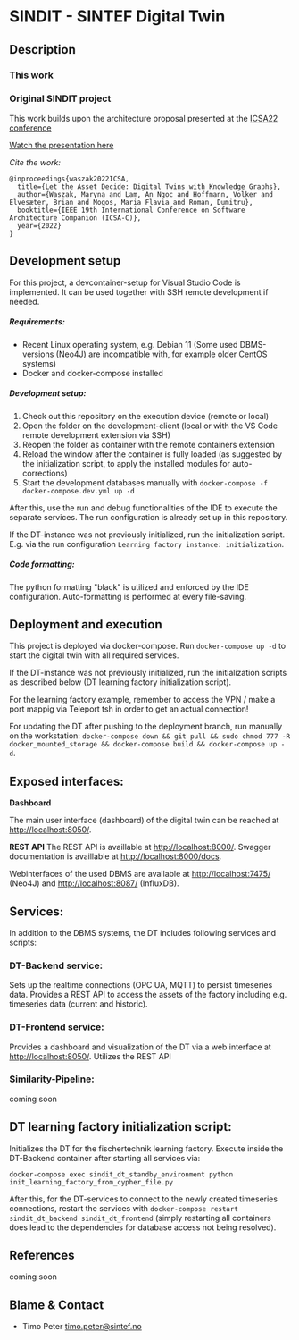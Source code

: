 # SINDIT - SINTEF Digital Twin

## Description

### This work

### Original SINDIT project

This work builds upon the architecture proposal presented at the [ICSA22 conference](https://icsa-conferences.org/2022/conference-tracks/new-and-emerging-ideas/)

[Watch the presentation here](https://www.youtube.com/watch?v=ExHNP6527d8&list=PLmMTZhDUcVmuFcJG9tbxR6AAWcOl2Jej3&index=29&t=2s)

*Cite the work:*

```
@inproceedings{waszak2022ICSA,
  title={Let the Asset Decide: Digital Twins with Knowledge Graphs},
  author={Waszak, Maryna and Lam, An Ngoc and Hoffmann, Volker and Elvesæter, Brian and Mogos, Maria Flavia and Roman, Dumitru},
  booktitle={IEEE 19th International Conference on Software Architecture Companion (ICSA-C)},
  year={2022}
}
```

## Development setup
For this project, a devcontainer-setup for Visual Studio Code is implemented. It can be used together with SSH remote development if needed.

##### Requirements:
- Recent Linux operating system, e.g. Debian 11 (Some used DBMS-versions (Neo4J) are incompatible with, for example older CentOS systems)
- Docker and docker-compose installed

##### Development setup:
1. Check out this repository on the execution device (remote or local)
2. Open the folder on the development-client (local or with the VS Code remote development extension via SSH)
3. Reopen the folder as container with the remote containers extension
4. Reload the window after the container is fully loaded (as suggested by the initialization script, to apply the installed modules for auto-corrections)
5. Start the development databases manually with `docker-compose -f docker-compose.dev.yml up -d`

After this, use the run and debug functionalities of the IDE to execute the separate services. The run configuration is already set up in this repository.

If the DT-instance was not previously initialized, run the initialization script. E.g. via the run configuration `Learning factory instance: initialization`.

##### Code formatting:
The python formatting "black" is utilized and enforced by the IDE configuration. Auto-formatting is performed at every file-saving.

## Deployment and execution
This project is deployed via docker-compose. Run `docker-compose up -d` to start the digital twin with all required services.

If the DT-instance was not previously initialized, run the initialization scripts as described below (DT learning factory initialization script).

For the learning factory example, remember to access the VPN / make a port mappig via Teleport tsh in order to get an actual connection!

 

For updating the DT after pushing to the deployment branch, run manually on the workstation: `docker-compose down && git pull && sudo chmod 777 -R docker_mounted_storage && docker-compose build && docker-compose up -d`.

## Exposed interfaces:

**Dashboard**

The main user interface (dashboard) of the digital twin can be reached at [http://localhost:8050/](http://localhost:8050/). 

**REST API**
The REST API is availlable at [http://localhost:8000/](http://localhost:8000/). 
Swagger documentation is availlable at [http://localhost:8000/docs](http://localhost:8000/docs). 
 
Webinterfaces of the used DBMS are available at  [http://localhost:7475/](http://localhost:7475/) (Neo4J) and  [http://localhost:8087/](http://localhost:8087/) (InfluxDB).

## Services:

In addition to the DBMS systems, the DT includes following services and scripts:

### DT-Backend service:

Sets up the realtime connections (OPC UA, MQTT) to persist timeseries data. Provides a REST API to access the assets of the factory including e.g. timeseries data (current and historic).

### DT-Frontend service:

Provides a dashboard and visualization of the DT via a web interface at [http://localhost:8050/](http://localhost:8050/). Utilizes the REST API

### Similarity-Pipeline:

coming soon

## DT learning factory initialization script:

Initializes the DT for the fischertechnik learning factory. Execute inside the DT-Backend container after starting all services via: 

`docker-compose exec sindit_dt_standby_environment python init_learning_factory_from_cypher_file.py`

After this, for the DT-services to connect to the newly created timeseries connections, restart the services with `docker-compose restart sindit_dt_backend sindit_dt_frontend` (simply restarting all containers does lead to the dependencies for database access not being resolved).

## References

coming soon

## Blame & Contact

- Timo Peter [<timo.peter@sintef.no>](mailto:timo.peter@sintef.no)
